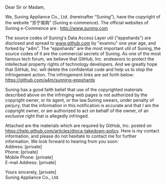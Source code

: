 Dear Sir or Madam,  

We, Suning Appliance Co., Ltd. (hereinafter “Suning”), have the copyright of the website “苏宁易购” (Suning e-commence). The official websites of Suning e-Commence are : http://www.suning.com

The source codes of Suning's Data Access Layer util ("eppshards") are disclosed and spread to www.github.com by "evanmu" one year age, and forked by "a4m". The "eppshards" are the most important util of Suning, the source codes of it are the commercial secrets of Suning. As one of the most famous tech forum, we believe that GitHub, Inc. endeavors to protect the intellectual property rights of technology developers. And we greatly hope that GitHub, Inc. will delete the confidential code and help us to stop the infringement action. The infringement links are set forth below:
https://github.com/a4m/sunning-eppshards

Suning has a good faith belief that use of the copyrighted materials described above on the infringing web pages is not authorized by the copyright owner, or its agent, or the law.Suning swears, under penalty of perjury, that the information in this notification is accurate and that I am the copyright owner, or am authorized to act on behalf of the owner, of an exclusive right that is allegedly infringed.

Attached are the materials which are required by GitHub, Inc. posted on https://help.github.com/articles/dmca-takedown-policy. Here is my contact information, and please do not hesitate to contact me for further information. We look forward to hearing from you soon:  
Address: [private]  
Phone: [private]  
Mobile Phone: [private]  
E-mail Address: [private]  

Yours sincerely, [private]  
Suning Appliance Co., Ltd.
